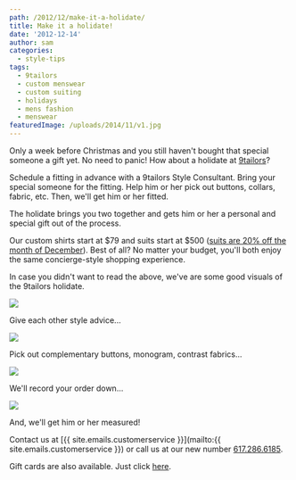 ```yaml
---
path: /2012/12/make-it-a-holidate/
title: Make it a holidate!
date: '2012-12-14'
author: sam
categories:
  - style-tips
tags:
  - 9tailors
  - custom menswear
  - custom suiting
  - holidays
  - mens fashion
  - menswear
featuredImage: /uploads/2014/11/v1.jpg
---
```

Only a week before Christmas and you still haven't bought that special someone a gift yet. No need to panic! How about a holidate at [9tailors](http://www.9tailors.com/)?

Schedule a fitting in advance with a 9tailors Style Consultant. Bring your special someone for the fitting. Help him or her pick out buttons, collars, fabric, etc. Then, we'll get him or her fitted.

The holidate brings you two together and gets him or her a personal and special gift out of the process.

Our custom shirts start at $79 and suits start at $500 ([suits are 20% off the month of December](http://2012/12/holidazzle-in-your-suit-get-20-off.html)). Best of all? No matter your budget, you'll both enjoy the same concierge-style shopping experience.

In case you didn't want to read the above, we've are some good visuals of the 9tailors holidate.

[![](http://3.bp.blogspot.com/-NDSiANZhYDM/UMoO6FIYWOI/AAAAAAAANOo/XOx-gI8ky6Y/s400/IMG_9578.jpg)](http://3.bp.blogspot.com/-NDSiANZhYDM/UMoO6FIYWOI/AAAAAAAANOo/XOx-gI8ky6Y/s1600/IMG_9578.jpg)

Give each other style advice...

[![](http://4.bp.blogspot.com/-JkaKpwdAz-k/UMoPus3rwGI/AAAAAAAANPA/iAEQeasIEbA/s400/IMG_9662.jpg)](http://4.bp.blogspot.com/-JkaKpwdAz-k/UMoPus3rwGI/AAAAAAAANPA/iAEQeasIEbA/s1600/IMG_9662.jpg)

Pick out complementary buttons, monogram, contrast fabrics...

[![](http://4.bp.blogspot.com/-QSHhNG7ku-0/UMoPfOCM3fI/AAAAAAAANO4/MW7IouT25Gs/s400/IMG_9661.jpg)](http://4.bp.blogspot.com/-QSHhNG7ku-0/UMoPfOCM3fI/AAAAAAAANO4/MW7IouT25Gs/s1600/IMG_9661.jpg)

We'll record your order down...

[![](http://2.bp.blogspot.com/-1J13Krybx5k/UMoQYQ5OGgI/AAAAAAAANPQ/_UXozm6hkkQ/s400/IMG_9719.jpg)](http://2.bp.blogspot.com/-1J13Krybx5k/UMoQYQ5OGgI/AAAAAAAANPQ/_UXozm6hkkQ/s1600/IMG_9719.jpg)

And, we'll get him or her measured!

Contact us at [{{ site.emails.customerservice }}](mailto:{{ site.emails.customerservice }}) or call us at our new number [617.286.6185](http://617.286.6185/).

Gift cards are also available. Just click [here](http://www.9tailors.com/gifts).